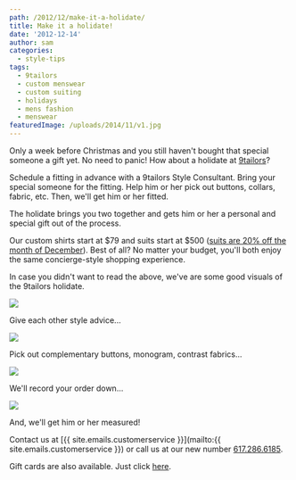 ```yaml
---
path: /2012/12/make-it-a-holidate/
title: Make it a holidate!
date: '2012-12-14'
author: sam
categories:
  - style-tips
tags:
  - 9tailors
  - custom menswear
  - custom suiting
  - holidays
  - mens fashion
  - menswear
featuredImage: /uploads/2014/11/v1.jpg
---
```

Only a week before Christmas and you still haven't bought that special someone a gift yet. No need to panic! How about a holidate at [9tailors](http://www.9tailors.com/)?

Schedule a fitting in advance with a 9tailors Style Consultant. Bring your special someone for the fitting. Help him or her pick out buttons, collars, fabric, etc. Then, we'll get him or her fitted.

The holidate brings you two together and gets him or her a personal and special gift out of the process.

Our custom shirts start at $79 and suits start at $500 ([suits are 20% off the month of December](http://2012/12/holidazzle-in-your-suit-get-20-off.html)). Best of all? No matter your budget, you'll both enjoy the same concierge-style shopping experience.

In case you didn't want to read the above, we've are some good visuals of the 9tailors holidate.

[![](http://3.bp.blogspot.com/-NDSiANZhYDM/UMoO6FIYWOI/AAAAAAAANOo/XOx-gI8ky6Y/s400/IMG_9578.jpg)](http://3.bp.blogspot.com/-NDSiANZhYDM/UMoO6FIYWOI/AAAAAAAANOo/XOx-gI8ky6Y/s1600/IMG_9578.jpg)

Give each other style advice...

[![](http://4.bp.blogspot.com/-JkaKpwdAz-k/UMoPus3rwGI/AAAAAAAANPA/iAEQeasIEbA/s400/IMG_9662.jpg)](http://4.bp.blogspot.com/-JkaKpwdAz-k/UMoPus3rwGI/AAAAAAAANPA/iAEQeasIEbA/s1600/IMG_9662.jpg)

Pick out complementary buttons, monogram, contrast fabrics...

[![](http://4.bp.blogspot.com/-QSHhNG7ku-0/UMoPfOCM3fI/AAAAAAAANO4/MW7IouT25Gs/s400/IMG_9661.jpg)](http://4.bp.blogspot.com/-QSHhNG7ku-0/UMoPfOCM3fI/AAAAAAAANO4/MW7IouT25Gs/s1600/IMG_9661.jpg)

We'll record your order down...

[![](http://2.bp.blogspot.com/-1J13Krybx5k/UMoQYQ5OGgI/AAAAAAAANPQ/_UXozm6hkkQ/s400/IMG_9719.jpg)](http://2.bp.blogspot.com/-1J13Krybx5k/UMoQYQ5OGgI/AAAAAAAANPQ/_UXozm6hkkQ/s1600/IMG_9719.jpg)

And, we'll get him or her measured!

Contact us at [{{ site.emails.customerservice }}](mailto:{{ site.emails.customerservice }}) or call us at our new number [617.286.6185](http://617.286.6185/).

Gift cards are also available. Just click [here](http://www.9tailors.com/gifts).